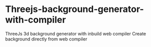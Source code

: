# Threejs-background-generator-with-compiler
ThreeJs 3d background generator with inbuild web compiler
Create background directly from web compiler

